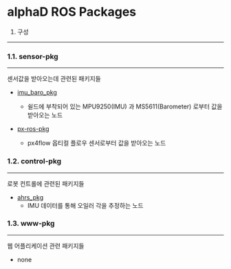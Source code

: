 alphaD ROS Packages
==================

1. 구성
------------------
### 1.1. sensor-pkg
- - -
센서값을 받아오는데 관련된 패키지들
* [imu_baro_pkg](https://github.com/SIGMA-alphaD/alphaD-ROS/tree/master/alphad-ros-pkg/sensor-pkg/imu_baro_pkg)
  * 쉴드에 부착되어 있는 MPU9250(IMU) 과 MS5611(Barometer) 로부터 값을 받아오는 노드

* [px-ros-pkg](https://github.com/SIGMA-alphaD/alphaD-ROS/tree/master/alphad-ros-pkg/sensor-pkg/px-ros-pkg)
  * px4flow 옵티컬 플로우 센서로부터 값을 받아오는 노드

### 1.2. control-pkg
- - -
로봇 컨트롤에 관련된 패키지들
* [ahrs_pkg](https://github.com/SIGMA-alphaD/alphaD-ROS/tree/master/alphad-ros-pkg/control-pkg/ahrs_pkg)
  * IMU 데이터를 통해 오일러 각을 추정하는 노드
  
### 1.3. www-pkg
- - -
웹 어플리케이션 관련 패키지들
* none
